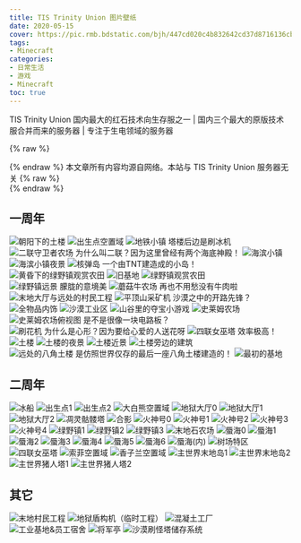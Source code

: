 ```yaml
---
title: TIS Trinity Union 图片壁纸
date: 2020-05-15
cover: https://pic.rmb.bdstatic.com/bjh/447cd020c4b832642cd37d8716136cbb.jpeg
tags:
- Minecraft
categories:
- 日常生活
- 游戏
- Minecraft
toc: true
---
```

TIS Trinity Union
国内最大的红石技术向生存服之一 | 国内三个最大的原版技术服合并而来的服务器 | 专注于生电领域的服务器
<!--more-->
{% raw %}<article class="message is-success"><div class="message-body">{% endraw %}
本文章所有内容均源自网络。本站与 TIS Trinity Union 服务器无关
{% raw %}</div></article>{% endraw %}

## 一周年

<div class="justified-gallery">

![朝阳下的土楼](https://pic.rmb.bdstatic.com/bjh/be3635a7db53b391ffbdd9b73a917508.png)
![出生点空置域](https://pic.rmb.bdstatic.com/bjh/b8e2569cf8b28f69700a1e49da43848c.png)
![地铁小镇 塔楼后边是刷冰机](https://pic.rmb.bdstatic.com/bjh/f4f32e666552442b4efe0b89d9c413ac.png)
![二联守卫者农场 为什么叫二联？因为这里曾经有两个海底神殿！](https://pic.rmb.bdstatic.com/bjh/b97839ce7c9ba38d30775ec3077e349b.png)
![海滨小镇](https://pic.rmb.bdstatic.com/bjh/2a992e5f63b8f4c8d5a945eaabbc833c.png)
![海滨小镇夜景](https://pic.rmb.bdstatic.com/bjh/cdc58cf14343370b133fdd05ddecb7a7.png)
![核弹岛 一个由TNT建造成的小岛！](https://pic.rmb.bdstatic.com/bjh/3661116d4381b87eb91900f66ba5a3e8.png)
![黄昏下的绿野镇观赏农田](https://pic.rmb.bdstatic.com/bjh/a66be5858b493acb6d76f95fadeb801e.png)
![旧基地](https://pic.rmb.bdstatic.com/bjh/28c086ff9141ccd281f970793859b084.png)
![绿野镇观赏农田](https://pic.rmb.bdstatic.com/bjh/0302ae43aa8c08895f5e75bf3acce79e.png)
![绿野镇远景 朦胧的意境美](https://pic.rmb.bdstatic.com/bjh/6dc8c4e43198801f0acf1b62bbcb3189.png)
![蘑菇牛农场 再也不用愁没有牛肉啦](https://pic.rmb.bdstatic.com/bjh/f5ad0f313816188023a6414cd151d90a.png)
![末地大厅与远处的村民工程](https://pic.rmb.bdstatic.com/bjh/55c303b35007c02655873fc0ac12a5ba.png)
![平顶山采矿机 沙漠之中的开路先锋？](https://pic.rmb.bdstatic.com/bjh/bd02ac517b2a27ad92ab6617266854b8.png)
![全物品内饰](https://pic.rmb.bdstatic.com/bjh/a1b52fb0fa64888b1dbae9de306fdfd9.png)
![沙漠工业区](https://pic.rmb.bdstatic.com/bjh/4aa56a7f90e425f330d09f09c66d8926.png)
![山谷里的夺宝小游戏](https://pic.rmb.bdstatic.com/bjh/eee0bf9e104f5af44a1bae73965a1386.png)
![史莱姆农场](https://pic.rmb.bdstatic.com/bjh/a220393034746d5484970fcd7bd938c5.png)
![史莱姆农场俯视图  是不是很像一块电路板？](https://pic.rmb.bdstatic.com/bjh/33d8083a93c5dc27d38410c3d750fe9b.png)
![刷花机 为什么是心形？因为要给心爱的人送花呀](https://pic.rmb.bdstatic.com/bjh/443a19d9835e0c50f04a5e71e10569e5.png)
![四联女巫塔 效率极高！](https://pic.rmb.bdstatic.com/bjh/0f219e91364378b85935fb24802c9322.png)
![土楼](https://pic.rmb.bdstatic.com/bjh/23961d5602e2a256058272c34e0f8f5e.png)
![土楼的夜景](https://pic.rmb.bdstatic.com/bjh/af043925fd4615f11d9d49bfc5edbad2.png)
![土楼近景](https://pic.rmb.bdstatic.com/bjh/f82cba3d018a80f6d024d400086f402c.png)
![土楼旁边的建筑](https://pic.rmb.bdstatic.com/bjh/0e84e6bafe2fc02df283569a96c8955c.jpeg)
![远处的八角土楼 是仿照世界仅存的最后一座八角土楼建造的！](https://pic.rmb.bdstatic.com/bjh/ed6af96441994765f6053ea96507c17b.png)
![最初的基地](https://pic.rmb.bdstatic.com/bjh/378dea34407d985380df2edcb63486a0.png)

</div>

## 二周年

<div class="justified-gallery">

![冰船](https://pic.rmb.bdstatic.com/bjh/12597c0e0e05eb5ab0bc5bf3500cb690.png)
![出生点1](https://pic.rmb.bdstatic.com/bjh/693f89d2dc4556ed058f794b2d33b047.png)
![出生点2](https://pic.rmb.bdstatic.com/bjh/67c723eb4869501681b77e14865a4b63.png)
![大白熊空置域](https://pic.rmb.bdstatic.com/bjh/40e669a6ea35b302da0dba738a5c7a34.png)
![地狱大厅0](https://pic.rmb.bdstatic.com/bjh/739fed8dca9f3efdf7d1e6500307ab18.png)
![地狱大厅1](https://pic.rmb.bdstatic.com/bjh/17b0acb94759d0fb2804f24226fd1589.png)
![地狱大厅2](https://pic.rmb.bdstatic.com/bjh/1262a858fd1202b9d25fbe0c1f52ef7f.png)
![凋灵骷髅塔](https://pic.rmb.bdstatic.com/bjh/fac7d34829a0be678fd9c64863a9609e.png)
![合影](https://pic.rmb.bdstatic.com/bjh/9fad8ea38c5c135b92ad4d37d481c035.png)
![火神号0](https://pic.rmb.bdstatic.com/bjh/d4ba3df6538ac923239f34fe3d1d06ce.png)
![火神号1](https://pic.rmb.bdstatic.com/bjh/6868968816717d466634f2fb65b9fb6e.png)
![火神号2](https://pic.rmb.bdstatic.com/bjh/45504e564c84dcf676b5208c0a0ee62f.png)
![火神号3](https://pic.rmb.bdstatic.com/bjh/4092490751d2316e7d80aa61fe690722.png)
![火神号4](https://pic.rmb.bdstatic.com/bjh/10d9103d24b88e92fe55b5b44db509ad.png)
![绿野镇1](https://pic.rmb.bdstatic.com/bjh/9438b00ffe18b81916bacc7586bc5665.png)
![绿野镇2](https://pic.rmb.bdstatic.com/bjh/0bc2023a7432d40ec268175bdaa1dfb2.png)
![绿野镇3](https://pic.rmb.bdstatic.com/bjh/4a05312113b345ee1765684a190492bd.png)
![末地石农场](https://pic.rmb.bdstatic.com/bjh/36a6e413f75a9f7a3f8dd9497b546ef8.png)
![蜃海0](https://pic.rmb.bdstatic.com/bjh/d60793b30bea185a3664760a14e6721f.png)
![蜃海1](https://pic.rmb.bdstatic.com/bjh/4ea213a5d3aece40cfe34d1e34339fe0.png)
![蜃海2](https://pic.rmb.bdstatic.com/bjh/18bdb7c9366df3aa84af89d591b2c303.png)
![蜃海3](https://pic.rmb.bdstatic.com/bjh/1d43834ef5372d3c57361e4a47511d15.png)
![蜃海4](https://pic.rmb.bdstatic.com/bjh/fcd4877c290844763b565dcba000b86a.png)
![蜃海5](https://pic.rmb.bdstatic.com/bjh/220227a13b21799e84bccbb2e3768188.png)
![蜃海6](https://pic.rmb.bdstatic.com/bjh/f9ec1619d858e302c6612ad896bd606f.png)
![蜃海(内)](https://pic.rmb.bdstatic.com/bjh/82227f18034fbe1f455f4b9b8a66b701.png)
![树场特区](https://pic.rmb.bdstatic.com/bjh/c00a5651268dfe83ce654c4abb5eaca1.png)
![四联女巫塔](https://pic.rmb.bdstatic.com/bjh/a416742325bdb1cdfd9611f5fb8f741a.png)
![索菲空置域](https://pic.rmb.bdstatic.com/bjh/e75e520cd364af5e9d9de2c09b173438.png)
![香子兰空置域](https://pic.rmb.bdstatic.com/bjh/c1d640e264560338db1b9276ce947c5f.png)
![主世界末地岛1](https://pic.rmb.bdstatic.com/bjh/8a30380a80018f53b8b0122c0499f36b.png)
![主世界末地岛2](https://pic.rmb.bdstatic.com/bjh/028029ead25a25cea39c6e54f9b06eba.png)
![主世界猪人塔1](https://pic.rmb.bdstatic.com/bjh/a044d395677f94c1dd1382784a9cce06.png)
![主世界猪人塔2](https://pic.rmb.bdstatic.com/bjh/053bc6ac57609c897f273d645707bf0d.png)

</div>

## 其它

<div class="justified-gallery">

![末地村民工程](https://pic.rmb.bdstatic.com/bjh/06c4022b6db7cf5091f7a64f1141892f.jpeg)
![地狱盾构机（临时工程）](https://pic.rmb.bdstatic.com/bjh/95cdd887150a7f88c6b31ad18883b062.jpeg)
![混凝土工厂](https://pic.rmb.bdstatic.com/bjh/0cca4c1940454908db40f56ba39d30b3.jpeg)
![工业基地&员工宿舍](https://pic.rmb.bdstatic.com/bjh/62d99a7432a257407ded3a05cedb4750.jpeg)
![将军亭](https://pic.rmb.bdstatic.com/bjh/91826c88f48b4f0688de90f542c582b7.jpeg)
![沙漠刷怪塔储存系统](https://pic.rmb.bdstatic.com/bjh/240f8ec8c6475fbdf211ff1c8f65324a.jpeg)

</div>
